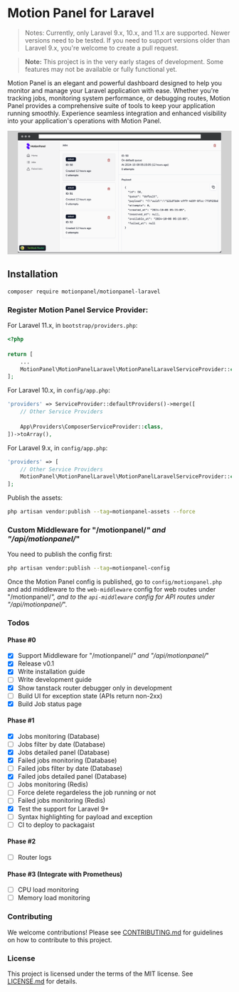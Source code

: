# Motion Panel for Laravel

> Notes: Currently, only Laravel 9.x, 10.x, and 11.x are supported. Newer versions need to be tested.
> If you need to support versions older than Laravel 9.x, you're welcome to create a pull request.

> **Note:** This project is in the very early stages of development. Some features may not be available or fully functional yet.

Motion Panel is an elegant and powerful dashboard designed to help you monitor and manage your Laravel application with ease. Whether you're tracking jobs, monitoring system performance, or debugging routes, Motion Panel provides a comprehensive suite of tools to keep your application running smoothly. Experience seamless integration and enhanced visibility into your application's operations with Motion Panel.

![Motion Panel Screenshot](screenshot.png)

## Installation

```sh
composer require motionpanel/motionpanel-laravel
```

### Register Motion Panel Service Provider:

For Laravel 11.x, in `bootstrap/providers.php`:

```php
<?php

return [
    ...
    MotionPanel\MotionPanelLaravel\MotionPanelLaravelServiceProvider::class,
];
```

For Laravel 10.x, in `config/app.php`:

```php
'providers' => ServiceProvider::defaultProviders()->merge([
    // Other Service Providers

    App\Providers\ComposerServiceProvider::class,
])->toArray(),
```

For Laravel 9.x, in `config/app.php`:

```php
'providers' => [
    // Other Service Providers
    MotionPanel\MotionPanelLaravel\MotionPanelLaravelServiceProvider::class,
];
```

Publish the assets:

```sh
php artisan vendor:publish --tag=motionpanel-assets --force
```

### Custom Middleware for "/motionpanel/_" and "/api/motionpanel/_"

You need to publish the config first:

```sh
php artisan vendor:publish --tag=motionpanel-config
```

Once the Motion Panel config is published, go to `config/motionpanel.php` and add middleware to the `web-middleware` config for web routes under "/motionpanel/_", and to the `api-middleware` config for API routes under "/api/motionpanel/_".

### Todos

#### Phase #0

- [x] Support Middleware for "/motionpanel/_" and "/api/motionpanel/_"
- [x] Release v0.1
- [x] Write installation guide
- [ ] Write development guide
- [x] Show tanstack router debugger only in development
- [ ] Build UI for exception state (APIs return non-2xx)
- [x] Build Job status page

#### Phase #1

- [x] Jobs monitoring (Database)
- [ ] Jobs filter by date (Database)
- [x] Jobs detailed panel (Database)
- [x] Failed jobs monitoring (Database)
- [ ] Failed jobs filter by date (Database)
- [x] Failed jobs detailed panel (Database)
- [ ] Jobs monitoring (Redis)
- [ ] Force delete regardeless the job running or not
- [ ] Failed jobs monitoring (Redis)
- [x] Test the support for Laravel 9+
- [ ] Syntax highlighting for payload and exception
- [ ] CI to deploy to packagaist

#### Phase #2

- [ ] Router logs

#### Phase #3 (Integrate with Prometheus)

- [ ] CPU load monitoring
- [ ] Memory load monitoring

### Contributing

We welcome contributions! Please see [CONTRIBUTING.md](CONTRIBUTING.md) for guidelines on how to contribute to this project.

### License

This project is licensed under the terms of the MIT license. See [LICENSE.md](LICENSE.md) for details.
